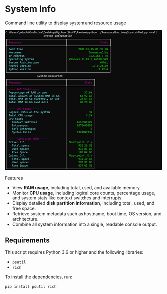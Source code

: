 # System Info
 Command line utility to display system and resource usage

 ![Screenshot of output](assets/sysinfo.png)

Features
- View **RAM usage**, including total, used, and available memory.
- Monitor **CPU usage**, including logical core counts, percentage usage, and system stats like context switches and interrupts.
- Display detailed **disk partition information**, including total, used, and free space.
- Retrieve system metadata such as hostname, boot time, OS version, and architecture.
- Combine all system information into a single, readable console output.

## Requirements
This script requires Python 3.6 or higher and the following libraries:
- `psutil`
- `rich`

To install the dependencies, run:
```bash
pip install psutil rich
